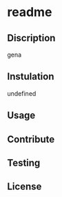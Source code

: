 # readme  

## Discription 
gena

## Instulation
undefined

## Usage


## Contribute


## Testing


## License


